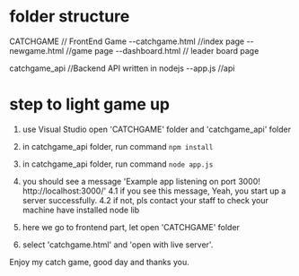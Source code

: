 # folder structure

CATCHGAME // FrontEnd Game
--catchgame.html //index page
--newgame.html //game page
--dashboard.html // leader board page

catchgame_api //Backend API written in nodejs
--app.js //api 


# step to light game up

1. use Visual Studio open 'CATCHGAME' folder and 'catchgame_api' folder
2. in catchgame_api folder, run command `npm install`
3. in catchgame_api folder, run command `node app.js`
4. you should see a message 'Example app listening on port 3000! http://localhost:3000/'
4.1 if you see this message, Yeah, you start up a server successfully. 
4.2 if not, pls contact your staff to check your machine have installed node lib

5. here we go to frontend part, let open 'CATCHGAME' folder
6. select 'catchgame.html' and 'open with live server'. 

Enjoy my catch game, good day and thanks you. 